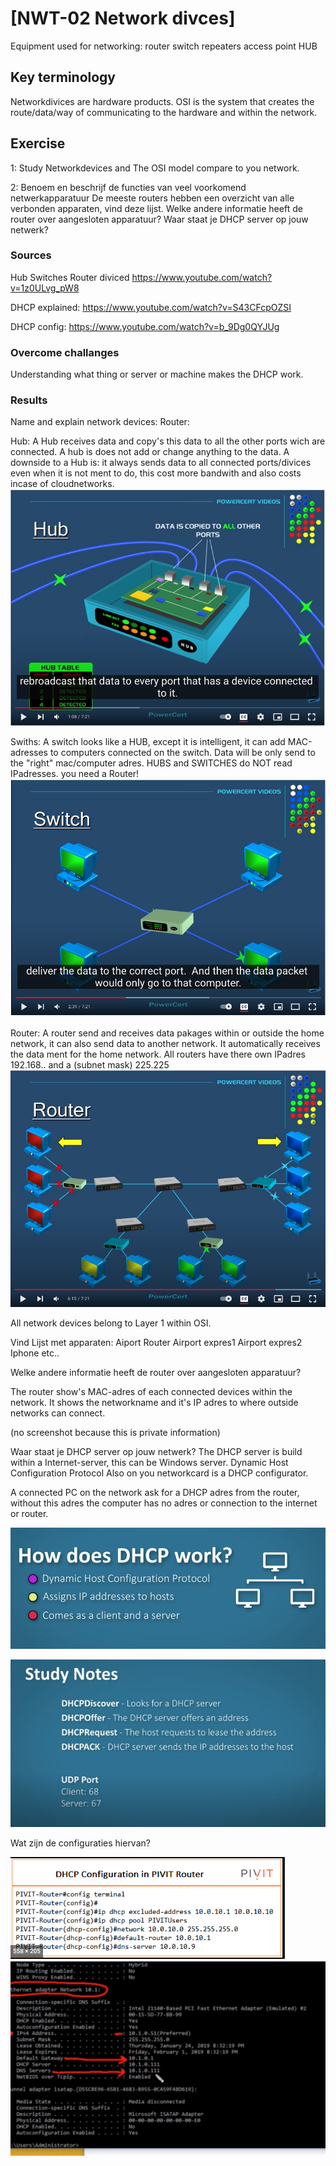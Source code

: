 # [NWT-02 Network divces]

Equipment used for networking: 
router
switch
repeaters
access point 
HUB

## Key terminology
Networkdivices are hardware products.
OSI is the system that creates the route/data/way of communicating to the hardware and within the network.  

## Exercise
1: Study Networkdevices and The OSI model compare to you network.

2: Benoem en beschrijf de functies van veel voorkomend netwerkapparatuur
De meeste routers hebben een overzicht van alle verbonden apparaten, vind deze lijst. Welke andere informatie heeft de router over aangesloten apparatuur?
Waar staat je DHCP server op jouw netwerk? 

### Sources
Hub Switches Router diviced
https://www.youtube.com/watch?v=1z0ULvg_pW8

DHCP explained:
https://www.youtube.com/watch?v=S43CFcpOZSI

DHCP config:
https://www.youtube.com/watch?v=b_9Dg0QYJUg

### Overcome challanges
Understanding what thing or server or machine makes the DHCP work. 

### Results
Name and explain network devices: 
Router: 

Hub:
A Hub receives data and copy's this data to all the other ports wich are connected. A hub is does not add or change anything to the data. A downside to a Hub is: it always sends data to all connected ports/divices even when it is not ment to do, this cost more bandwith and also costs incase of cloudnetworks. 
![hub](../00_includes/Hub.png)


Swiths:
A switch looks like a HUB, except it is intelligent, it can add MAC-adresses to computers connected on the switch. Data will be only send to the "right" mac/computer adres.   HUBS and SWITCHES do NOT read IPadresses. you need a Router!
![switch](../00_includes/Switch.png)

Router:
A router send and receives data pakages within or outside the home network, it can also send data to another network. It automatically receives the data ment for the home network.   All routers have there own IPadres 192.168.. and a (subnet mask) 225.225
![router](../00_includes/router.png)

All network devices belong to Layer 1 within OSI. 

Vind Lijst met apparaten:
Aiport Router
Airport expres1
Airport expres2
Iphone
etc..

Welke andere informatie heeft de router over aangesloten apparatuur?

The router show's MAC-adres of each connected devices within the network. 
It shows the networkname  and it's IP adres to where outside networks can connect.

(no screenshot because this is private information)

Waar staat je DHCP server op jouw netwerk?
The DHCP server is build within a Internet-server, this can be Windows server.
Dynamic Host Configuration Protocol
Also on you networkcard is a DHCP configurator.

A connected PC on the network ask for a DHCP adres from the router, without this adres the computer has no adres or connection to the internet or router.

![DHCP](../00_includes/dhcp.png)


![DHCP](../00_includes/DHCP%20PORT.png)

Wat zijn de configuraties hiervan?

![dhcpconfig](../00_includes/DHCPconfig2.png)
![DHCPconfig](../00_includes/DHCPconfig.png)





